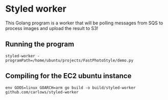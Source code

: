 # Styled worker

This Golang program is a worker that will be polling messages from SQS to process images and upload the result to S3!

## Running the program

```
styled-worker -programPath=/home/ubuntu/projects/FastPhotoStyle/demo.py
```

## Compiling for the EC2 ubuntu instance

```
env GOOS=linux GOARCH=arm go build -o build/styled-worker github.com/carlows/styled-worker
```